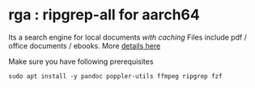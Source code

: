 # rga : ripgrep-all for aarch64
Its a search engine for local documents _with caching_ Files include pdf / office documents / ebooks. More [details here](https://github.com/phiresky/ripgrep-all)

Make sure you have following prerequisites
```
sudo apt install -y pandoc poppler-utils ffmpeg ripgrep fzf
```
